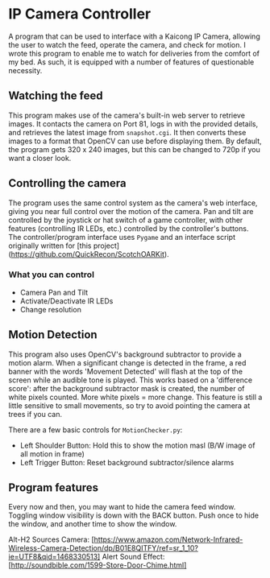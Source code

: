 # IP Camera Controller
A program that can be used to interface with a Kaicong IP Camera, allowing the user to watch the feed, operate the camera, and check for motion.  I wrote this program to enable me to watch for deliveries from the comfort of my bed.  As such, it is equipped with a number of features of questionable necessity.

## Watching the feed
This program makes use of the camera's built-in web server to retrieve images.  It contacts the camera on Port 81, logs in with the provided details, and retrieves the latest image from `snapshot.cgi`.  It then converts these images to a format that OpenCV can use before displaying them.  By default, the program gets 320 x 240 images, but this can be changed to 720p if you want a closer look.

## Controlling the camera
The program uses the same control system as the camera's web interface, giving you near full control over the motion of the camera.  Pan and tilt are controlled by the joystick or hat switch of a game controller, with other features (controlling IR LEDs, etc.) controlled by the controller's buttons.  The controller/program interface uses `Pygame` and an interface script originally written for [this project] (https://github.com/QuickRecon/ScotchOARKit).

### What you can control
 - Camera Pan and Tilt
 - Activate/Deactivate IR LEDs
 - Change resolution

## Motion Detection
This program also uses OpenCV's background subtractor to provide a motion alarm.  When a significant change is detected in the frame, a red banner with the words 'Movement Detected' will flash at the top of the screen while an audible tone is played.  This works based on a 'difference score': after the background subtractor mask is created, the number of white pixels counted.  More white pixels = more change.  This feature is still a little sensitive to small movements, so try to avoid pointing the camera at trees if you can.

There are a few basic controls for `MotionChecker.py`:
 - Left Shoulder Button: Hold this to show the motion masl (B/W image of all motion in frame)
 - Left Trigger Button: Reset background subtractor/silence alarms

## Program features
Every now and then, you may want to hide the camera feed window.  Toggling window visibility is down with the BACK button.  Push once to hide the window, and another time to show the window.

Alt-H2 Sources
Camera: [https://www.amazon.com/Network-Infrared-Wireless-Camera-Detection/dp/B01E8QITFY/ref=sr_1_10?ie=UTF8&qid=1468330513]
Alert Sound Effect: [http://soundbible.com/1599-Store-Door-Chime.html]
